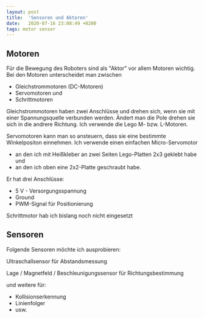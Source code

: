 ```yaml
---
layout: post
title:  'Sensoren und Aktoren'
date:   2020-07-16 23:08:49 +0200
tags: motor sensor
---
```


## Motoren

Für die Bewegung des Roboters sind als "Aktor" vor allem Motoren wichtig. Bei den Motoren unterscheidet man zwischen
* Gleichstrommotoren (DC-Motoren)
* Servomotoren und
* Schrittmotoren

Gleichstrommotoren haben zwei Anschlüsse und drehen sich, wenn sie mit einer Spannungsquelle verbunden werden. Ändert man die Pole drehen sie sich in die andrere Richtung. Ich verwende die Lego M- bzw. L-Motoren.

Servomotoren kann man so ansteuern, dass sie eine bestimmte Winkelpositon einnehmen. Ich verwende einen einfachen Micro-Servomotor
* an den ich mit Heißkleber an zwei Seiten Lego-Platten 2x3 geklebt habe und
* an den ich oben eine 2x2-Platte geschraubt habe.

Er hat drei Anschlüsse:
* 5 V - Versorgungsspannung
* Ground
* PWM-Signal für Positionierung

Schrittmotor hab ich bislang noch nicht eingesetzt


## Sensoren

Folgende Sensoren möchte ich ausprobieren:

Ultraschallsensor
    für Abstandsmessung

Lage / Magnetfeld / Beschleunigungssensor
    für Richtungsbestimmung


und weitere für:
* Kollisionserkennung
* Linienfolger
* usw.


